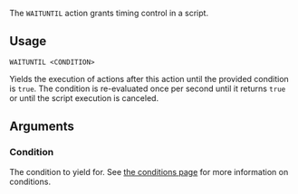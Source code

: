 The `WAITUNTIL` action grants timing control in a script.

## Usage
```
WAITUNTIL <CONDITION>
```
Yields the execution of actions after this action until the provided condition is `true`. The condition is re-evaluated once per second until it returns `true` or until the script execution is canceled.

## Arguments
### Condition
The condition to yield for. See [the conditions page](https://github.com/Thundermaker300/ScriptedEvents/wiki/Conditions) for more information on conditions.